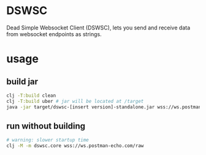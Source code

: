 # DSWSC
Dead Simple Websocket Client (DSWSC), lets you send and 
receive data from websocket endpoints as strings.

# usage

## build jar 
```bash 
clj -T:build clean
clj -T:build uber # jar will be located at /target
java -jar target/dswsc-[insert version]-standalone.jar wss://ws.postman-echo.com/raw # execute
```

## run without building
```bash
# warning: slower startup time
clj -M -m dswsc.core wss://ws.postman-echo.com/raw
```

